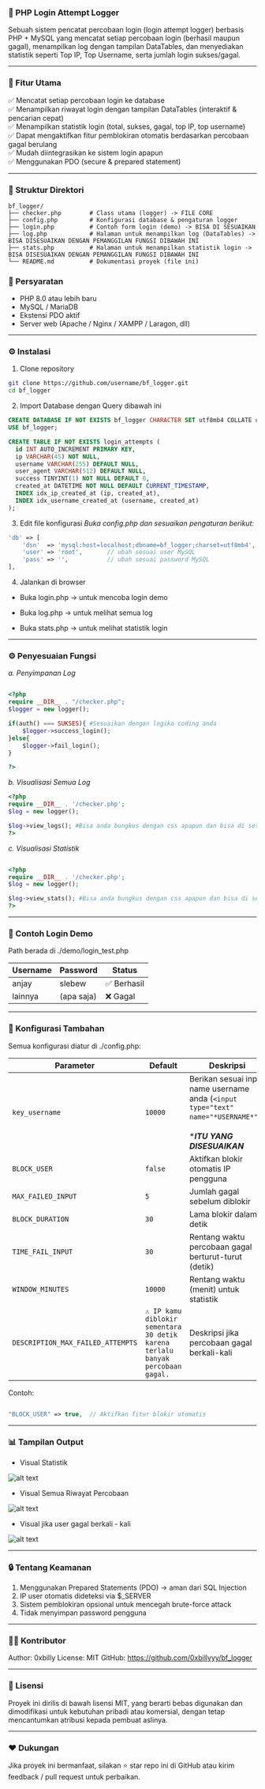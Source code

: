 ### 🧠 PHP Login Attempt Logger

Sebuah sistem pencatat percobaan login (login attempt logger) berbasis PHP + MySQL yang mencatat setiap percobaan login (berhasil maupun gagal), menampilkan log dengan tampilan DataTables, dan menyediakan statistik seperti Top IP, Top Username, serta jumlah login sukses/gagal.

---

### 🚀 Fitur Utama

✅ Mencatat setiap percobaan login ke database 
<br>
✅ Menampilkan riwayat login dengan tampilan DataTables (interaktif & pencarian cepat)
<br>
✅ Menampilkan statistik login (total, sukses, gagal, top IP, top username)
<br>
✅ Dapat mengaktifkan fitur pemblokiran otomatis berdasarkan percobaan gagal berulang
<br>
✅ Mudah diintegrasikan ke sistem login apapun
<br>
✅ Menggunakan PDO (secure & prepared statement)
<br>

---

### 📂 Struktur Direktori

```
bf_logger/
├── checker.php        # Class utama (logger) -> FILE CORE
├── config.php         # Konfigurasi database & pengaturan logger
├── login.php          # Contoh form login (demo) -> BISA DI SESUAIKAN
├── log.php            # Halaman untuk menampilkan log (DataTables) -> BISA DISESUAIKAN DENGAN PEMANGGILAN FUNGSI DIBAWAH INI
├── stats.php          # Halaman untuk menampilkan statistik login -> BISA DISESUAIKAN DENGAN PEMANGGILAN FUNGSI DIBAWAH INI
└── README.md          # Dokumentasi proyek (file ini)

```

### 🧰 Persyaratan

- PHP 8.0 atau lebih baru
- MySQL / MariaDB
- Ekstensi PDO aktif
- Server web (Apache / Nginx / XAMPP / Laragon, dll)

---

### ⚙️ Instalasi

1. Clone repository
```bash
git clone https://github.com/username/bf_logger.git
cd bf_logger
```

2. Import Database dengan Query dibawah ini

```sql
CREATE DATABASE IF NOT EXISTS bf_logger CHARACTER SET utf8mb4 COLLATE utf8mb4_general_ci;
USE bf_logger;

CREATE TABLE IF NOT EXISTS login_attempts (
  id INT AUTO_INCREMENT PRIMARY KEY,
  ip VARCHAR(45) NOT NULL,
  username VARCHAR(255) DEFAULT NULL,
  user_agent VARCHAR(512) DEFAULT NULL,
  success TINYINT(1) NOT NULL DEFAULT 0,
  created_at DATETIME NOT NULL DEFAULT CURRENT_TIMESTAMP,
  INDEX idx_ip_created_at (ip, created_at),
  INDEX idx_username_created_at (username, created_at)
);
```

3. Edit file konfigurasi _Buka config.php dan sesuaikan pengaturan berikut:_


```php
'db' => [
    'dsn'  => 'mysql:host=localhost;dbname=bf_logger;charset=utf8mb4',
    'user' => 'root',       // ubah sesuai user MySQL
    'pass' => '',           // ubah sesuai password MySQL
],
```

4. Jalankan di browser

- Buka login.php → untuk mencoba login demo

- Buka log.php → untuk melihat semua log

- Buka stats.php → untuk melihat statistik login

---

### ⚙️ Penyesuaian Fungsi 

_a. Penyimpanan Log_

```php

<?php
require __DIR__ . "/checker.php";
$logger = new logger();

if(auth() === SUKSES){ #Sesuaikan dengan logika coding anda
    $logger->success_login();
}else{
    $logger->fail_login();
}

?>

```

_b. Visualisasi Semua Log_

```php
<?php
require __DIR__ . '/checker.php';
$log = new logger();

$log->view_logs(); #Bisa anda bungkus dengan css apapun dan bisa di sesuaikan
?>
```

_c. Visualisasi Statistik_

```php

<?php
require __DIR__ . '/checker.php';
$log = new logger();

$log->view_stats(); #Bisa anda bungkus dengan css apapun dan bisa di sesuaikan
?>

```

---

### 🔑 Contoh Login Demo

Path berada di ./demo/login_test.php

| Username | Password   | Status     |
| -------- | ---------- | ---------- |
| anjay    | slebew     | ✅ Berhasil |
| lainnya  | (apa saja) | ❌ Gagal    |

---

### 🧱 Konfigurasi Tambahan

Semua konfigurasi diatur di ./config.php:

| Parameter          | Default | Deskripsi                                            |
| ------------------ | ------- | ---------------------------------------------------- |
| `key_username`   | `10000` | Berikan sesuai input name username anda (```<input type="text" name="*USERNAME*">```) <br><br> *<b>*ITU YANG DISESUAIKAN</b>*|
| `BLOCK_USER`       | `false` | Aktifkan blokir otomatis IP pengguna                 |
| `MAX_FAILED_INPUT` | `5`     | Jumlah gagal sebelum diblokir                        |
| `BLOCK_DURATION`   | `30`    | Lama blokir dalam detik                              |
| `TIME_FAIL_INPUT`  | `30`    | Rentang waktu percobaan gagal berturut-turut (detik) |
| `WINDOW_MINUTES`   | `10000` | Rentang waktu (menit) untuk statistik                |
|`DESCRIPTION_MAX_FAILED_ATTEMPTS` | `⚠️ IP kamu diblokir sementara 30 detik karena terlalu banyak percobaan gagal.` |  Deskripsi jika percobaan gagal berkali-kali |


Contoh: 

```php

"BLOCK_USER" => true,  // Aktifkan fitur blokir otomatis
```

---

### 📊 Tampilan Output

- Visual Statistik

![alt text](image.png)

- Visual Semua Riwayat Percobaan

![alt text](image-1.png)

- Visual jika user gagal berkali - kali

![alt text](image-2.png)

---

### 🔒 Tentang Keamanan

1. Menggunakan Prepared Statements (PDO) → aman dari SQL Injection
2. IP user otomatis dideteksi via $_SERVER
3. Sistem pemblokiran opsional untuk mencegah brute-force attack
4. Tidak menyimpan password pengguna

---

### 🧑‍💻 Kontributor

Author: 0xbilly
License: MIT
GitHub: https://github.com/0xbillyyy/bf_logger

---

### 🧾 Lisensi

Proyek ini dirilis di bawah lisensi MIT, yang berarti bebas digunakan dan dimodifikasi untuk kebutuhan pribadi atau komersial, dengan tetap mencantumkan atribusi kepada pembuat aslinya.

---

### ❤️ Dukungan

Jika proyek ini bermanfaat, silakan ⭐ star repo ini di GitHub atau kirim feedback / pull request untuk perbaikan.